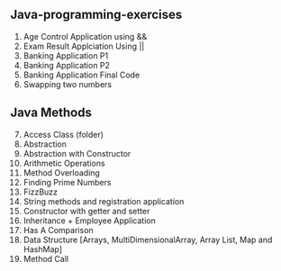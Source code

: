 ## Java-programming-exercises

1. Age Control Application using &&
2. Exam Result Applciation Using ||
3. Banking Application P1
4. Banking Application P2
5. Banking Application Final Code
6. Swapping two numbers

## Java Methods

7. Access Class (folder)
8. Abstraction
9. Abstraction with Constructor
10. Arithmetic Operations
11. Method Overloading
12. Finding Prime Numbers
13. FizzBuzz
14. String methods and registration application
15. Constructor with getter and setter
16. Inheritance + Employee Application
17. Has A Comparison
18. Data Structure [Arrays, MultiDimensionalArray, Array List, Map and HashMap]
19. Method Call
